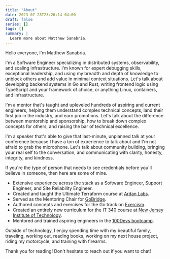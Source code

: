 ```yaml
---
title: "About"
date: 2023-07-28T23:26:14-04:00
draft: false
series: []
tags: []
summary: |
  Learn more about Matthew Sanabria.
---
```


Hello everyone, I'm Matthew Sanabria.

I'm a Software Engineer specializing in distributed systems, observability, and
scaling infrastructure. I'm known for expert debugging skills, exceptional
leadership, and using my breadth and depth of knowledge to unblock others and
add value in minimal context situations. Let's talk about developing backend
systems in Go and Rust, writing frontend logic using TypeScript and your
framework of choice, or anything Linux, containers, and infrastructure.

I'm a mentor that's taught and upleveled hundreds of aspiring and current
engineers, helping them understand complex technical concepts, land their first
job in the industry, and earn promotions. Let's talk about the difference
between mentorship and sponsorship, how to break down complex concepts for
others, and raising the bar of technical excellence.

I'm a speaker that's able to give that last-minute, unplanned talk at your
conference because I have a ton of experience to talk about and I'm not afraid
to grab the microphone. Let's talk about community building, bringing your real
self to the conversation, and communicating with clarity, honesty, integrity,
and kindness.

If you're the type of person that needs to see credentials before you'll believe
in someone, then here are some of mine.

- Extensive experience across the stack as a Software Engineer, Support
  Engineer, and Site Reliability Engineer.
- Created and taught the Ultimate Terraform course at [Ardan
  Labs](https://www.ardanlabs.com/).
- Served as the Mentoring Chair for [GoBridge](https://gobridge.org).
- Authored concepts and exercises for the Go track on
  [Exercism](https://exercism.org/).
- Created an entirely new curriculum for the IT 340 course at [New Jersey
  Institute of Technology](https://www.njit.edu/).
- Mentored and trained aspiring engineers in the [100Devs
  bootcamp](https://leonnoel.com/100devs/).

Outside of technology, I enjoy spending time with my beautiful family,
traveling, working out, reading books, working on my next house project, riding
my motorcycle, and training with firearms.

Thank you for reading! Don't hesitate to reach out if you want to chat!
